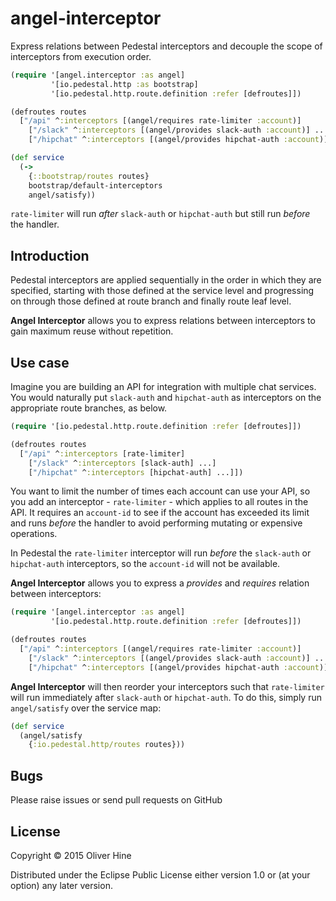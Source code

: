 # angel-interceptor

Express relations between Pedestal interceptors and decouple the scope of interceptors from execution order.

```clojure
(require '[angel.interceptor :as angel]
         '[io.pedestal.http :as bootstrap]
         '[io.pedestal.http.route.definition :refer [defroutes]])

(defroutes routes
  ["/api" ^:interceptors [(angel/requires rate-limiter :account)]
    ["/slack" ^:interceptors [(angel/provides slack-auth :account)] ...]
    ["/hipchat" ^:interceptors [(angel/provides hipchat-auth :account)] ...]])

(def service
  (->
    {::bootstrap/routes routes}
    bootstrap/default-interceptors
    angel/satisfy))
```

`rate-limiter` will run *after* `slack-auth` or `hipchat-auth` but still run *before* the handler.

## Introduction

Pedestal interceptors are applied sequentially in the order in which they are specified, starting with
those defined at the service level and progressing on through those defined at route branch and finally route leaf level.

**Angel Interceptor** allows you to express relations between interceptors to gain maximum reuse without repetition.

## Use case

Imagine you are building an API for integration with multiple chat services.
You would naturally put `slack-auth` and `hipchat-auth` as interceptors on the appropriate route branches, as below.

```clojure
(require '[io.pedestal.http.route.definition :refer [defroutes]])

(defroutes routes
  ["/api" ^:interceptors [rate-limiter]
    ["/slack" ^:interceptors [slack-auth] ...]
    ["/hipchat" ^:interceptors [hipchat-auth] ...]])
```

You want to limit the number of times each account can use your API, so you add an interceptor - `rate-limiter` - which applies to all routes in the API.
It requires an `account-id` to see if the account has exceeded its limit and runs *before* the handler to avoid performing mutating or expensive operations.

In Pedestal the `rate-limiter` interceptor will run *before* the `slack-auth` or `hipchat-auth` interceptors, so the `account-id` will not be available.

**Angel Interceptor** allows you to express a _provides_ and _requires_ relation between interceptors:

```clojure
(require '[angel.interceptor :as angel]
         '[io.pedestal.http.route.definition :refer [defroutes]])

(defroutes routes
  ["/api" ^:interceptors [(angel/requires rate-limiter :account)]
    ["/slack" ^:interceptors [(angel/provides slack-auth :account)] ...]
    ["/hipchat" ^:interceptors [(angel/provides hipchat-auth :account)] ...]])
```

**Angel Interceptor** will then reorder your interceptors such that `rate-limiter` will run immediately after `slack-auth` or `hipchat-auth`.
To do this, simply run `angel/satisfy` over the service map:

```clojure
(def service
  (angel/satisfy
    {:io.pedestal.http/routes routes}))
```

## Bugs

Please raise issues or send pull requests on GitHub

## License

Copyright © 2015 Oliver Hine

Distributed under the Eclipse Public License either version 1.0 or (at
your option) any later version.
